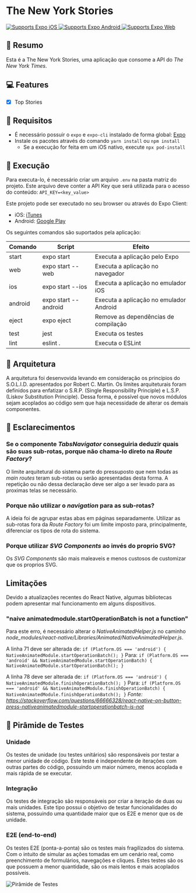 
# The New York Stories

<p>
  <!-- iOS -->
  <a href="https://itunes.apple.com/app/apple-store/id982107779">
    <img alt="Supports Expo iOS" longdesc="Supports Expo iOS" src="https://img.shields.io/badge/iOS-4630EB.svg?style=flat-square&logo=APPLE&labelColor=999999&logoColor=fff" />
  </a>
  <!-- Android -->
  <a href="https://play.google.com/store/apps/details?id=host.exp.exponent&referrer=blankexample">
    <img alt="Supports Expo Android" longdesc="Supports Expo Android" src="https://img.shields.io/badge/Android-4630EB.svg?style=flat-square&logo=ANDROID&labelColor=A4C639&logoColor=fff" />
  </a>
  <!-- Web -->
  <a href="https://docs.expo.io/workflow/web/">
    <img alt="Supports Expo Web" longdesc="Supports Expo Web" src="https://img.shields.io/badge/web-4630EB.svg?style=flat-square&logo=GOOGLE-CHROME&labelColor=4285F4&logoColor=fff" />
  </a>
</p>

## 📝 Resumo
Esta é a The New York Stories, uma aplicação que consome a API do *The New York Times*.

## 💻 Features
- [X] Top Stories

## 📖 Requisitos

- É necessário possuir o `expo` e `expo-cli` instalado de forma global: [Expo](https://docs.expo.io/get-started/installation/)
- Instale os pacotes através do comando `yarn install` ou `npm install`
  - Se a execução for feita em um iOS nativo, execute `npx pod-install`

## 🚀 Execução

Para executa-lo, é necessário criar um arquivo `.env` na pasta matriz do projeto. Este arquivo deve conter a API Key que será utilizada para o acesso do conteúdo: `API_KEY=<key_value>` 

Este projeto pode ser executado no seu browser ou através do Expo Client:
  - iOS: [iTunes](https://itunes.apple.com/app/apple-store/id982107779)
  - Android: [Google Play](https://play.google.com/store/apps/details?id=host.exp.exponent&referrer=blankexample)
 
Os seguintes comandos são suportados pela aplicação: 

| Comando   | Script                    | Efeito                                    |             
|-----------|---------------------------|-------------------------------------------|
| start     | expo start                | Executa a aplicação pelo Expo             |
| web       | expo start --web          | Executa a aplicação no navegador          |
| ios		    | expo start --ios          | Executa a aplicação no emulador iOS       |
| android	  | expo start --android      | Executa a aplicação no emulador Android   |
| eject     | expo eject                | Remove as dependências de compilação      |
| test      | jest                      | Executa os testes                         |
| lint      | eslint .                  | Executa o ESLint                          |

## 🏯 Arquitetura
A arquitetura foi desenvovida levando em consideração os princípios do S.O.L.I.D. apresentados por Robert C. Martin. Os limites arquiteturais foram definidos para enfatizar o S.R.P. (Single Responsibility Principle) e L.S.P. (Liskov Substitution Principle). Dessa forma, é possível que novos módulos sejam acoplados ao código sem que haja necessidade de alterar os demais componentes.

## 💬 Esclarecimentos

### Se o componente *TabsNavigator* conseguiria deduzir quais são suas sub-rotas, porque não chama-lo direto na *Route Factory*?
O limite arquitetural do sistema parte do pressuposto que nem todas as *main routes* teram sub-rotas ou serão apresentadas desta forma. A repetição ou não dessa declaração deve ser algo a ser levado para as proximas telas se necessário.

### Porque não utilizar o *navigation* para as sub-rotas?
A ideia foi de agrupar estas abas em páginas separadamente. Utilizar as sub-rotas fora da *Route Factory* foi um limite imposto para, principalmente, diferenciar os tipos de rota do sistema.

### Porque utilizar *SVG Components* ao invés do proprio SVG?
Os *SVG Components* são mais maleaveis e menos custosos de customizar que os proprios SVG.

## Limitações
Devido a atualizações recentes do React Native, algumas bibliotecas podem apresentar mal funcionamento em alguns dispositivos.

### "naive animatedmodule.startOperationBatch is not a function"
Para este erro, é necessário alterar o *NativeAnimatedHelper.js* no caminho *node_modules/react-native/Libraries/Animated/NativeAnimatedHelper.js*.

A linha 71 deve ser alterada de:
`
if (Platform.OS === 'android') {
  NativeAnimatedModule.startOperationBatch();
}
`
Para:
`
if (Platform.OS === 'android' && NativeAnimatedModule.startOperationBatch) {
  NativeAnimatedModule.startOperationBatch();
}
`

A linha 78 deve ser alterada de:
`
if (Platform.OS === 'android') {
  NativeAnimatedModule.finishOperationBatch();
}
`
Para:
`
if (Platform.OS === 'android' && NativeAnimatedModule.finishOperationBatch) {
  NativeAnimatedModule.finishOperationBatch();
}
`
*Fonte: https://stackoverflow.com/questions/66666328/react-native-on-button-press-nativeanimatedmodule-startoperationbatch-is-not*

## 🧮 Pirâmide de Testes

### Unidade
Os testes de unidade (ou testes unitários) são responsáveis por testar a menor unidade de código. Este teste é independente de iterações com outras partes do código, possuindo um maior número, menos acoplada e mais rápida de se executar.

### Integração
Os testes de integração são responsáveis por criar a iteração de duas ou mais unidades. Este tipo possui o objetivo de testar funcionalidades do sistema, possuindo uma quantidade maior que os E2E e menor que os de unidade. 

### E2E (end-to-end)
Os testes E2E (ponta-a-ponta) são os testes mais fragilizados do sistema. Com o intuito de simular as ações tomadas em um cenário real, como preenchimento de formulários, navegações e cliques. Estes testes são os que possuem a menor quantidade, são os mais lentos e mais acoplados possíveis.

![Pirâmide de Testes](https://i.imgur.com/FAvhRTT.png)
